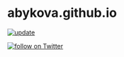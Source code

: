 # abykova.github.io

[![update](https://img.shields.io/github/last-commit/abykova/abykova.github.io)](https://img.shields.io/github/last-commit/abykova/abykova.github.io)

<a href="https://twitter.com/intent/follow?screen_name=drinkuper">
        <img src="https://img.shields.io/twitter/follow/drinkuper?style=social&logo=twitter"
            alt="follow on Twitter"></a>

